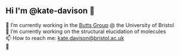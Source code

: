 ## Hi I'm @kate-davison 👋


 🪩 I’m currently working in the [Butts Group](https://buttsresearchgroup.wordpress.com/group-members/) @ the University of Bristol<br/>
 🌱 I’m currently working on the structural elucidation of molecules<br/>
 📫 How to reach me: kate.davison@bristol.ac.uk<br/>
 🙂
